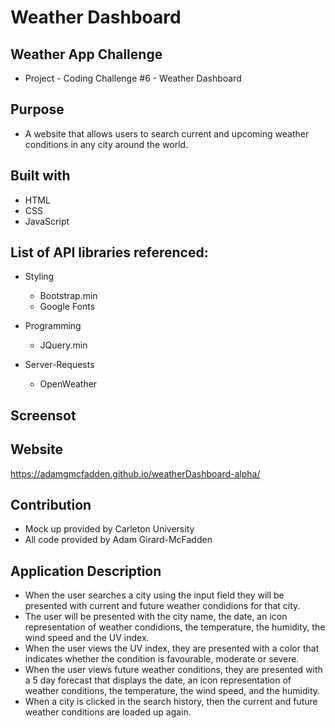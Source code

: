 # Weather Dashboard

## Weather App Challenge

- Project - Coding Challenge #6 - Weather Dashboard

## Purpose

- A website that allows users to search current and upcoming weather conditions in any city around the world.

## Built with

- HTML
- CSS
- JavaScript

## List of API libraries referenced:

- Styling

  - Bootstrap.min
  - Google Fonts

- Programming

  - JQuery.min

- Server-Requests

  - OpenWeather

## Screensot

## Website

https://adamgmcfadden.github.io/weatherDashboard-alpha/

## Contribution

- Mock up provided by Carleton University
- All code provided by Adam Girard-McFadden

## Application Description

- When the user searches a city using the input field they will be presented with current and future weather condidions for that city.
- The user will be presented with the city name, the date, an icon representation of weather condidions, the temperature, the humidity, the wind speed and the UV index.
- When the user views the UV index, they are presented with a color that indicates whether the condition is favourable, moderate or severe.
- When the user views future weather conditions, they are presented with a 5 day forecast that displays the date, an icon representation of weather conditions, the temperature, the wind speed, and the humidity.
- When a city is clicked in the search history, then the current and future weather conditions are loaded up again.
